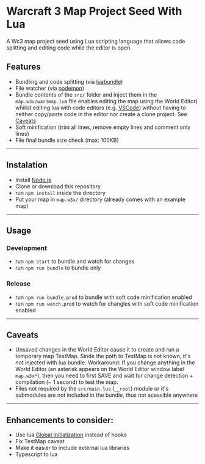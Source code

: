 # Warcraft 3 Map Project Seed With Lua

A Wc3 map project seed using Lua scripting language that allows  code splitting and editing code while the editor is open.

## Features
* Bundling and code splitting
(via [luabundle](https://github.com/Benjamin-Dobell/luabundle))
* File watcher (via [nodemon](https://github.com/remy/nodemon))
* Bundle contents of the `src/` folder and inject them in the `map.w3x/war3map.lua` file enables editing the map using the World Editor) whilist editing lua with code editors (e.g. [VSCode](https://code.visualstudio.com)) without having to neither copy/paste code in the editor nor create a clone project. See [Caveats](#caveats)
* Soft minification (trim all lines, remove empty lines and comment only lines)
* File final bundle size check (max: 100KB)
----------------
## Instalation
* Install [Node.js](https://nodejs.org/en/download/)
* Clone or download this repository
* run `npm install` inside the directory
* Put your map in `map.w3x/` directory (already comes with an example map)
----------------
## Usage
### Development
* run `npm start` to bundle and watch for changes
* run `npm run bundle` to bundle only
### Release
* run `npm run bundle.prod` to bundle with soft code minification enabled
* run `npm run watch.prod` to watch for changles  with soft code minification enabled
----------------
## Caveats

* Unsaved changes in the World Editor cause it to create and run a temporary map TestMap. Sinde the path to TestMap is not known, it's not injected with lua bundle. Workaround: If you change anything in the World Editor (an asterisk appears on the World Editor window label `map.w3x*`), then you need to first SAVE and wait for change detection + compilation (~ 1 second) to test the map.
* Files not required by the `src/main.lua` (`__root`) module or it's submodules are not included in the bundle, thus not acessible anywhere
----------------
## Enhancements to consider:
* Use lua [Global Initialization](https://www.hiveworkshop.com/threads/lua-global-initialization.317099/) instead of hooks
* Fix TestMap caveat
* Make it easier to include external lua libraries
* Typescript to lua